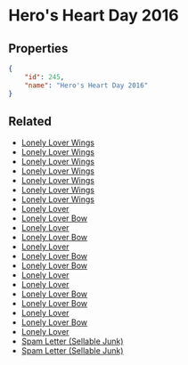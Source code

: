 # Hero's Heart Day 2016

<no description available>

## Properties

```json
{
    "id": 245,
    "name": "Hero's Heart Day 2016"
}
```

## Related

- [Lonely Lover Wings](../items/15502-lonely-lover-wings.md)
- [Lonely Lover Wings](../items/15501-lonely-lover-wings.md)
- [Lonely Lover Wings](../items/15500-lonely-lover-wings.md)
- [Lonely Lover Wings](../items/15499-lonely-lover-wings.md)
- [Lonely Lover Wings](../items/15498-lonely-lover-wings.md)
- [Lonely Lover Wings](../items/15497-lonely-lover-wings.md)
- [Lonely Lover Wings](../items/15496-lonely-lover-wings.md)
- [Lonely Lover](../items/15495-lonely-lover.md)
- [Lonely Lover Bow](../items/15488-lonely-lover-bow.md)
- [Lonely Lover](../items/15494-lonely-lover.md)
- [Lonely Lover Bow](../items/15487-lonely-lover-bow.md)
- [Lonely Lover](../items/15493-lonely-lover.md)
- [Lonely Lover Bow](../items/15486-lonely-lover-bow.md)
- [Lonely Lover Bow](../items/15485-lonely-lover-bow.md)
- [Lonely Lover](../items/15492-lonely-lover.md)
- [Lonely Lover](../items/15491-lonely-lover.md)
- [Lonely Lover Bow](../items/15484-lonely-lover-bow.md)
- [Lonely Lover Bow](../items/15483-lonely-lover-bow.md)
- [Lonely Lover](../items/15490-lonely-lover.md)
- [Lonely Lover Bow](../items/15482-lonely-lover-bow.md)
- [Lonely Lover](../items/15489-lonely-lover.md)
- [Spam Letter (Sellable Junk)](../items/15503-spam-letter-sellable-junk.md)
- [Spam Letter (Sellable Junk)](../items/15481-spam-letter-sellable-junk.md)

